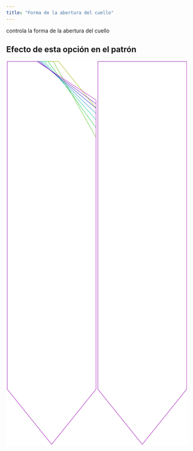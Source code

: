 ```yaml
---
title: "Forma de la abertura del cuello"
---
```


controla la forma de la abertura del cuello

## Efecto de esta opción en el patrón

![Esta imagen muestra el efecto de esta opción superponiendo varias variantes que tienen un valor diferente para esta opción](walburga_neckoratio_sample.svg "Efecto de esta opción en el patrón")
